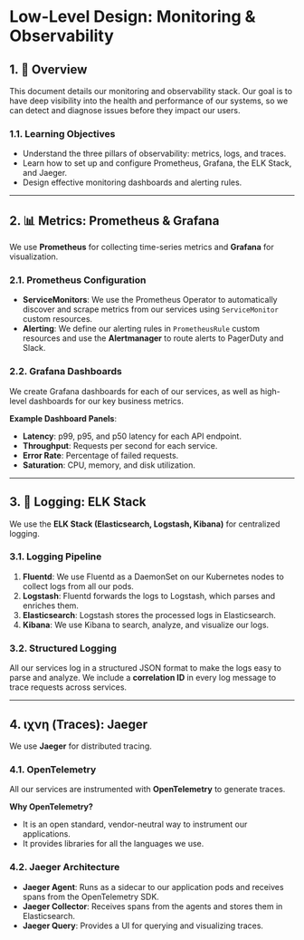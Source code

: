 # Low-Level Design: Monitoring & Observability

## 1. 🎯 Overview

This document details our monitoring and observability stack. Our goal is to have deep visibility into the health and performance of our systems, so we can detect and diagnose issues before they impact our users.

### 1.1. Learning Objectives

-   Understand the three pillars of observability: metrics, logs, and traces.
-   Learn how to set up and configure Prometheus, Grafana, the ELK Stack, and Jaeger.
-   Design effective monitoring dashboards and alerting rules.

---

## 2. 📊 Metrics: Prometheus & Grafana

We use **Prometheus** for collecting time-series metrics and **Grafana** for visualization.

### 2.1. Prometheus Configuration

-   **ServiceMonitors**: We use the Prometheus Operator to automatically discover and scrape metrics from our services using `ServiceMonitor` custom resources.
-   **Alerting**: We define our alerting rules in `PrometheusRule` custom resources and use the **Alertmanager** to route alerts to PagerDuty and Slack.

### 2.2. Grafana Dashboards

We create Grafana dashboards for each of our services, as well as high-level dashboards for our key business metrics.

**Example Dashboard Panels**:
-   **Latency**: p99, p95, and p50 latency for each API endpoint.
-   **Throughput**: Requests per second for each service.
-   **Error Rate**: Percentage of failed requests.
-   **Saturation**: CPU, memory, and disk utilization.

---

## 3. 📝 Logging: ELK Stack

We use the **ELK Stack (Elasticsearch, Logstash, Kibana)** for centralized logging.

### 3.1. Logging Pipeline

1.  **Fluentd**: We use Fluentd as a DaemonSet on our Kubernetes nodes to collect logs from all our pods.
2.  **Logstash**: Fluentd forwards the logs to Logstash, which parses and enriches them.
3.  **Elasticsearch**: Logstash stores the processed logs in Elasticsearch.
4.  **Kibana**: We use Kibana to search, analyze, and visualize our logs.

### 3.2. Structured Logging

All our services log in a structured JSON format to make the logs easy to parse and analyze. We include a **correlation ID** in every log message to trace requests across services.

---

## 4. ιχνη (Traces): Jaeger

We use **Jaeger** for distributed tracing.

### 4.1. OpenTelemetry

All our services are instrumented with **OpenTelemetry** to generate traces.

**Why OpenTelemetry?**
-   It is an open standard, vendor-neutral way to instrument our applications.
-   It provides libraries for all the languages we use.

### 4.2. Jaeger Architecture

-   **Jaeger Agent**: Runs as a sidecar to our application pods and receives spans from the OpenTelemetry SDK.
-   **Jaeger Collector**: Receives spans from the agents and stores them in Elasticsearch.
-   **Jaeger Query**: Provides a UI for querying and visualizing traces.
